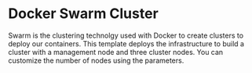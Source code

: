 # Docker Swarm Cluster

Swarm is the clustering technolgy used with Docker to create clusters to deploy our containers. This template deploys the infrastructure to build a cluster with a management node and three cluster nodes. You can customize the number of nodes using the parameters.
